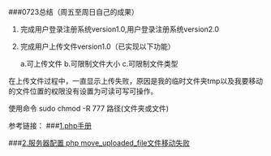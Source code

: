 ###0723总结（周五至周日自己的成果）

1. 完成用户登录注册系统version1.0,用户登录注册系统version2.0

2. 完成用户上传文件version1.0（已实现以下功能）
   
    a.可上传文件
    b.可限制文件大小
    c.可限制文件类型

在上传文件过程中，一直显示上传失败，原因是我的临时文件夹tmp以及我要移动的文件位置的权限没有设置为可读可写可操作。

使用命令 sudo chmod -R 777 路径(文件夹或文件)
 
参考链接：
###[1.php手册](https://secure.php.net/manual/zh/function.move-uploaded-file.php)

###[2.服务器配置 php move_uploaded_file文件移动失败](http://blog.csdn.net/xiaoping0915/article/details/50980660?locationNum=6&fps=1)